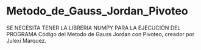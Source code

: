 # Metodo_de_Gauss_Jordan_Pivoteo
SE NECESITA TENER LA LIBRERIA NUMPY PARA LA EJECUCIÓN DEL PROGRAMA Código del Metodo de Gauss Jordan con Pivoteo, creador por Julexi Marquez. 
